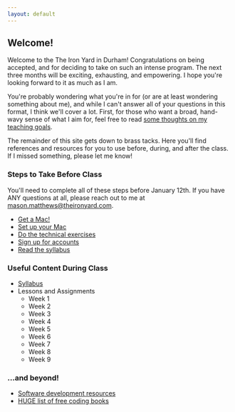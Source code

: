 ```yaml
---
layout: default
---
```


## Welcome!

Welcome to the The Iron Yard in Durham!  Congratulations on being accepted, and for deciding to take on such an intense program.  The next three months will be exciting, exhausting, and empowering.  I hope you're looking forward to it as much as I am.

You're probably wondering what you're in for (or are at least wondering something about me), and while I can't answer all of your questions in this format, I think we'll cover a lot.  First, for those who want a broad, hand-wavy sense of what I aim for, feel free to read [some thoughts on my teaching goals](/syllabus/values.html).  

The remainder of this site gets down to brass tacks.  Here you'll find references and resources for you to use before, during, and after the class. If I missed something, please let me know!

### Steps to Take Before Class

You'll need to complete all of these steps before January 12th.  If you have ANY questions at all, please reach out to me at mason.matthews@theironyard.com.

* [Get a Mac!](/syllabus/mac_specs.html)
* [Set up your Mac](/prework/setup.html)
* [Do the technical exercises](/prework/exercises.html)
* [Sign up for accounts](/prework/accounts.html)
* [Read the syllabus](/syllabus/)

### Useful Content During Class

* [Syllabus](/syllabus/)
* Lessons and Assignments
  * Week 1
  * Week 2
  * Week 3
  * Week 4
  * Week 5
  * Week 6
  * Week 7
  * Week 8
  * Week 9

### ...and beyond!

* [Software development resources](/resources/)
* [HUGE list of free coding books](https://github.com/vhf/free-programming-books/blob/master/free-programming-books.md)
